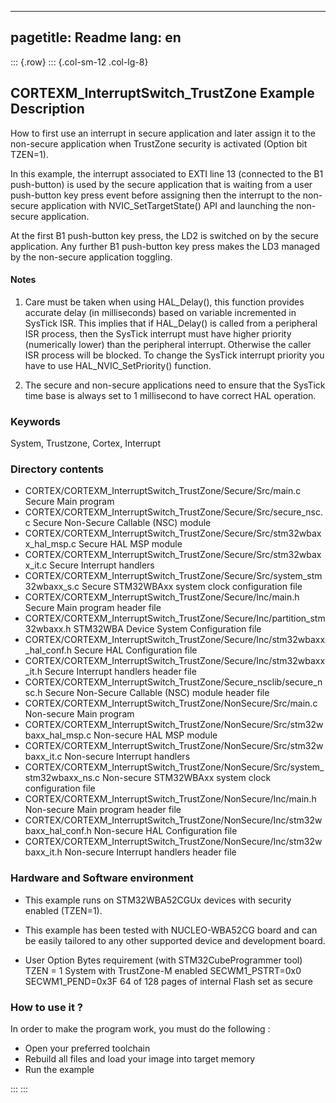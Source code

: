 
---
pagetitle: Readme
lang: en
---
::: {.row}
::: {.col-sm-12 .col-lg-8}

## <b>CORTEXM_InterruptSwitch_TrustZone Example Description</b>

How to first use an interrupt in secure application and later assign it to the
non-secure application when TrustZone security is activated (Option bit TZEN=1).

In this example, the interrupt associated to EXTI line 13 (connected to
the B1 push-button) is used by the secure application that is waiting from a user push-button
key press event before assigning then the interrupt to the non-secure application with
NVIC_SetTargetState() API and launching the non-secure application.

At the first B1 push-button key press, the LD2 is switched on by the secure application. Any 
further B1 push-button key press makes the LD3 managed by the non-secure application toggling.

#### <b>Notes</b>

1. Care must be taken when using HAL_Delay(), this function provides accurate delay (in milliseconds)
      based on variable incremented in SysTick ISR. This implies that if HAL_Delay() is called from
      a peripheral ISR process, then the SysTick interrupt must have higher priority (numerically lower)
      than the peripheral interrupt. Otherwise the caller ISR process will be blocked.
      To change the SysTick interrupt priority you have to use HAL_NVIC_SetPriority() function.
      
2.  The secure and non-secure applications need to ensure that the SysTick time base is always
      set to 1 millisecond to have correct HAL operation.

### <b>Keywords</b>

System, Trustzone, Cortex, Interrupt

### <b>Directory contents</b>

  - CORTEX/CORTEXM_InterruptSwitch_TrustZone/Secure/Src/main.c                     Secure Main program
  - CORTEX/CORTEXM_InterruptSwitch_TrustZone/Secure/Src/secure_nsc.c               Secure Non-Secure Callable (NSC) module
  - CORTEX/CORTEXM_InterruptSwitch_TrustZone/Secure/Src/stm32wbaxx_hal_msp.c       Secure HAL MSP module
  - CORTEX/CORTEXM_InterruptSwitch_TrustZone/Secure/Src/stm32wbaxx_it.c            Secure Interrupt handlers
  - CORTEX/CORTEXM_InterruptSwitch_TrustZone/Secure/Src/system_stm32wbaxx_s.c      Secure STM32WBAxx system clock configuration file
  - CORTEX/CORTEXM_InterruptSwitch_TrustZone/Secure/Inc/main.h                     Secure Main program header file
  - CORTEX/CORTEXM_InterruptSwitch_TrustZone/Secure/Inc/partition_stm32wbaxx.h     STM32WBA Device System Configuration file
  - CORTEX/CORTEXM_InterruptSwitch_TrustZone/Secure/Inc/stm32wbaxx_hal_conf.h      Secure HAL Configuration file
  - CORTEX/CORTEXM_InterruptSwitch_TrustZone/Secure/Inc/stm32wbaxx_it.h            Secure Interrupt handlers header file
  - CORTEX/CORTEXM_InterruptSwitch_TrustZone/Secure_nsclib/secure_nsc.h            Secure Non-Secure Callable (NSC) module header file
  - CORTEX/CORTEXM_InterruptSwitch_TrustZone/NonSecure/Src/main.c                  Non-secure Main program
  - CORTEX/CORTEXM_InterruptSwitch_TrustZone/NonSecure/Src/stm32wbaxx_hal_msp.c    Non-secure HAL MSP module
  - CORTEX/CORTEXM_InterruptSwitch_TrustZone/NonSecure/Src/stm32wbaxx_it.c         Non-secure Interrupt handlers
  - CORTEX/CORTEXM_InterruptSwitch_TrustZone/NonSecure/Src/system_stm32wbaxx_ns.c  Non-secure STM32WBAxx system clock configuration file
  - CORTEX/CORTEXM_InterruptSwitch_TrustZone/NonSecure/Inc/main.h                  Non-secure Main program header file
  - CORTEX/CORTEXM_InterruptSwitch_TrustZone/NonSecure/Inc/stm32wbaxx_hal_conf.h   Non-secure HAL Configuration file
  - CORTEX/CORTEXM_InterruptSwitch_TrustZone/NonSecure/Inc/stm32wbaxx_it.h         Non-secure Interrupt handlers header file

### <b>Hardware and Software environment</b>

  - This example runs on STM32WBA52CGUx devices with security enabled (TZEN=1).
    
  - This example has been tested with NUCLEO-WBA52CG board and can be
    easily tailored to any other supported device and development board.      

  - User Option Bytes requirement (with STM32CubeProgrammer tool)
     TZEN = 1                            System with TrustZone-M enabled
     SECWM1_PSTRT=0x0  SECWM1_PEND=0x3F  64 of 128 pages of internal Flash set as secure

### <b>How to use it ?</b>

In order to make the program work, you must do the following :

- Open your preferred toolchain 
- Rebuild all files and load your image into target memory
- Run the example


:::
:::

